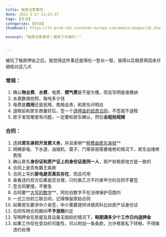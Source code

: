 ```yaml
---
title: 租房注意事项
date: 2023-3-27 11:25:37
tags: [生活]
categories: [杂谈]
thumbnail: https://fs-prod-cdn.nintendo-europe.com/media/images/10_share_images/games_15/nintendo_switch_download_software_1/H2x1_NSwitchDS_Notes.jpg

excerpt: “租房注意事项！避免下次被坑！"


---
```


被坑了租房押金之后，我觉得这件事还是得吃一堑长一智，我得以后租房再回来仔细核对这几点

### 常规：

1. 确认**物业费**、**水费**、电费、**燃气费**是不是欠缴，而且写明是谁缴纳
2. 水表数值拍照，每吨多少钱
3. 电费是**商用**还是民用，商用会贵，和房东问明白
4. 退租前和房东商量好后，签一个<u>退押金的纸质合同</u>，不签就不退租
5. 房子发现哪里有问题，一定要和房东确认，然后**全程拍视频**



### 合同：

1. 选择**房东承担开发票义务**，并且表明**<u>税费由房东承担</u>**
2. 明确家电、下水道、油烟机、窗子、门等家居需要维修的情况下，房东出维修费用
3. 确认房东**身份证和房产证上的身份证是同一人**，房产和租房地方是一致的
4. 合同上是否有霸王条款
5. 合同上写的**家电是否真实存在**，而且可用
6. 查看违约双方后果是否合理，只约束乙方不约束甲方的合同不要签
7. 签合同要慢，不要急
8. 合同要**<u>大写的数字</u>**，阿拉伯数字不在法律保护范围内
9. 一式三份的三联合同，记得保留原始合同
10. 如果房东要求中介来签，中介需要提供详细资料比如房产证身份证
11. 合同写明合同期间**不予涨租**约定
12. 写明押金在房屋及其设备无毁损的情况下，**租期满多少个工作日内退押金**
13. 如果工作存在变动的可能性，可以附加一条条款，允许租客私下转租，不得做违约处理

